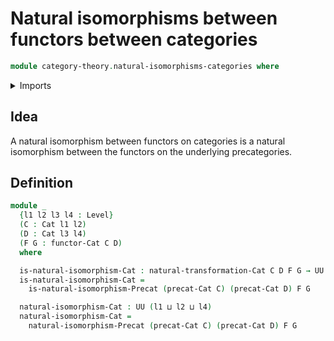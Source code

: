 # Natural isomorphisms between functors between categories

```agda
module category-theory.natural-isomorphisms-categories where
```

<details><summary>Imports</summary>

```agda
open import category-theory.categories
open import category-theory.functors-categories
open import category-theory.natural-isomorphisms-precategories
open import category-theory.natural-transformations-categories

open import foundation.universe-levels
```

</details>

## Idea

A natural isomorphism between functors on categories is a natural isomorphism
between the functors on the underlying precategories.

## Definition

```agda
module _
  {l1 l2 l3 l4 : Level}
  (C : Cat l1 l2)
  (D : Cat l3 l4)
  (F G : functor-Cat C D)
  where

  is-natural-isomorphism-Cat : natural-transformation-Cat C D F G → UU (l1 ⊔ l4)
  is-natural-isomorphism-Cat =
    is-natural-isomorphism-Precat (precat-Cat C) (precat-Cat D) F G

  natural-isomorphism-Cat : UU (l1 ⊔ l2 ⊔ l4)
  natural-isomorphism-Cat =
    natural-isomorphism-Precat (precat-Cat C) (precat-Cat D) F G
```
